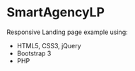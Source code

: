 # SmartAgencyLP
Responsive Landing page example using:
 - HTML5, CSS3, jQuery
 - Bootstrap 3
 - PHP

